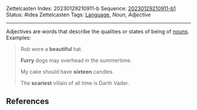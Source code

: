 Zettelcasten Index: 20230129210911-b
Sequence: [20230129210911-b1](20230129210911-b1.md)
Status: #idea
Zettelcasten Tags: [Language](../map-of-content/Language.md), *Noun*, *Adjective*

---

Adjectives are words that describe the qualities or states of being of [nouns](20230129210911.md). Examples:

 > 
 > Rob wore a **beautiful** hat.
 > 
 > **Furry** dogs may overhead in the summertime.
 > 
 > My cake should have **sixteen** candles.
 > 
 > The **scariest** villain of all time is Darth Vader.

## References
